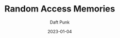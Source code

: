 ---
title: Random Access Memories
subtitle: Daft Punk
year: 2013
type: music
image: ./images/ram.jpg
link: https://open.spotify.com/album/4m2880jivSbbyEGAKfITCa?si=9A4XxjNFROSWu6o-XPANHQ
date: 2023-01-04
---